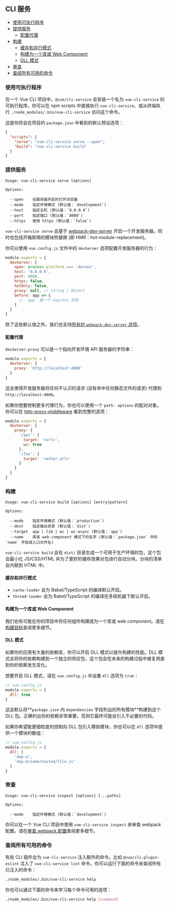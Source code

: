 ## CLI 服务

- [使用可执行程序](#使用可执行程序)
- [提供服务](#提供服务)
  - [配置代理](#配置代理)
- [构建](#构建)
  - [缓存和并行模式](#缓存和并行模式)
  - [构建为一个库或 Web Component](#构建为一个库或-web-component)
  - [DLL 模式](#dll-模式)
- [审查](#审查)
- [查阅所有可用的命令](#查阅所有可用的命令)

### 使用可执行程序

在一个 Vue CLI 项目中，`@vue/cli-service` 会安装一个名为 `vue-cli-service` 的可执行程序。你可以在 npm scripts 中直接执行 `vue-cli-service`、或从终端执行 `./node_modules/.bin/vue-cli-service` 访问这个命令。

这是你将会在项目的 `package.json` 中看到的默认预设选项：

``` json
{
  "scripts": {
    "serve": "vue-cli-service serve --open",
    "build": "vue-cli-service build"
  }
}
```

### 提供服务

```
Usage: vue-cli-service serve [options]

Options:

  --open    在服务器开启时打开浏览器
  --mode    指定环境模式 (默认值：`development`)
  --host    指定主机 (默认值：`0.0.0.0`)
  --port    指定端口 (默认值：`8080`)
  --https   使用 https (默认值：`false`)
```

`vue-cli-service serve` 会基于 [webpack-dev-server](https://github.com/webpack/webpack-dev-server) 开启一个开发服务器。同时也包括开箱即用的模块热替换 (即 HMR：hot-module-replacement)。

你可以使用 `vue.config.js` 文件中的 `devServer` 选项配置开发服务器的行为：

``` js
module.exports = {
  devServer: {
    open: process.platform === 'darwin',
    host: '0.0.0.0',
    port: 8080,
    https: false,
    hotOnly: false,
    proxy: null, // string | Object
    before: app => {
      // `app` 是一个 express 实例
    }
  }
}
```

除了这些默认值之外，我们也支持[所有的 `webpack-dev-server` 选项](https://webpack.js.org/configuration/dev-server/)。

#### 配置代理

`devServer.proxy` 可以是一个指向开发环境 API 服务器的字符串：

``` js
module.exports = {
  devServer: {
    proxy: 'http://localhost:4000'
  }
}
```

这会使得开发服务器将任何不认识的请求 (没有命中任何静态文件的请求) 代理到 `http://localhost:4000`。

如果你想要控制更多代理行为，你也可以使用一个 `path: options` 的配对对象。你可以在 [http-proxy-middleware](https://github.com/chimurai/http-proxy-middleware#proxycontext-config) 看到完整的选项：

``` js
module.exports = {
  devServer: {
    proxy: {
      '/api': {
        target: '<url>',
        ws: true
      },
      '/foo': {
        target: '<other_url>'
      }
    }
  }
}
```

### 构建

```
Usage: vue-cli-service build [options] [entry|pattern]

Options:

  --mode    指定环境模式 (默认值：`production`)
  --dest    指定输出目录 (默认值：`dist`)
  --target  app | lib | wc | wc-async (默认值：`app`)
  --name    库或 web-component 模式下的名字 (默认值：`package.json` 中的 `name` 字段或入口文件名)
```

`vue-cli-service build` 会在 `dist/` 目录生成一个可用于生产环境的包，这个包会最小化 JS/CSS/HTML 并为了更好的缓存效果对包进行自动分块。分块的清单会内联到 HTML 中。

#### 缓存和并行模式

- `cache-loader` 会为 Babel/TypeScript 的编译默认开启。
- `thread-loader` 会为 Babel/TypeScript 的编译在多核机器下默认开启。

#### 构建为一个库或 Web Component

我们也有可能在你的项目中将任何组件构建成为一个库或 web component。请在[构建目标](./build-target.md)查阅更多细节。

#### DLL 模式

如果你的应用有大量的依赖库，你可以开启 DLL 模式以提升构建的性能。DLL 模式会将你的依赖构建到一个独立的供应包，这个包会在未来的构建过程中被复用直到你的依赖发生变化。

想要开启 DLL 模式，请在 `vue.config.js` 中设置 `dll` 选项为 `true`：

``` js
// vue.config.js
module.exports = {
  dll: true
}
```

这会默认将**`package.json` 内 `dependencies` 字段列出的所有模块**构建到这个 DLL 包。正确列出你的依赖非常重要，否则它最终可能会引入不必要的代码。

如果你希望能更细粒度的控制向 DLL 包引入哪些模块，你也可以在 `dll` 选项中提供一个模块的数组：

``` js
// vue.config.js
module.exports = {
  dll: [
    'dep-a',
    'dep-b/some/nested/file.js'
  ]
}
```

### 审查

```
Usage: vue-cli-service inspect [options] [...paths]

Options:

  --mode    指定环境模式 (默认值：`development`)
```

你可以在一个 Vue CLI 项目中使用 `vue-cli-service inspect` 来审查 webpack 配置。请在[审查 webpack 配置](./webpack.md#inspecting-the-projects-webpack-config)查阅更多细节。

### 查阅所有可用的命令

有些 CLI 插件会为 `vue-cli-service` 注入额外的命令。比如 `@vue/cli-plugin-eslint` 注入了 `vue-cli-service lint` 命令。你可以运行下面的命令来查阅所有已注入的命令：

``` sh
./node_modules/.bin/vue-cli-service help
```

你也可以通过下面的命令来学习每个命令可用的选项：

``` sh
./node_modules/.bin/vue-cli-service help [command]
```
